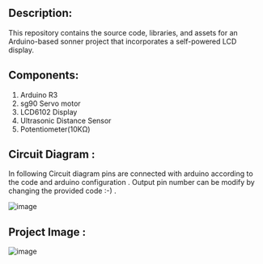 ## Description:
This repository contains the source code, libraries, and assets for an Arduino-based sonner project that incorporates a self-powered LCD display.

## Components:
1. Arduino R3
2. sg90 Servo motor
3. LCD6102 Display
4. Ultrasonic Distance Sensor
5. Potentiometer(10KΩ)
   
## Circuit Diagram :
In following Circuit diagram pins are connected with arduino according to the code and arduino configuration . Output pin number can be modify by changing the provided code :-) .

![image](https://github.com/user-attachments/assets/e6c0536e-c09c-4247-8753-e8a2406e17d0)

## Project Image :
![image](https://github.com/user-attachments/assets/977e22c8-d256-4c2b-9a47-cf3ae2c3e388)


